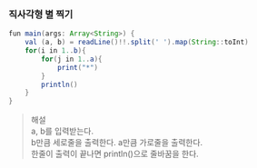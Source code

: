 ### 직사각형 별 찍기
```java
fun main(args: Array<String>) {
    val (a, b) = readLine()!!.split(' ').map(String::toInt)
    for(i in 1..b){
        for(j in 1..a){
            print("*")
        }
        println()
    }
}
```
> 해설   
> a, b를 입력받는다.   
> b만큼 세로줄을 출력한다. a만큼 가로줄을 출력한다.   
> 한줄이 출력이 끝나면 println()으로 줄바꿈을 한다.   